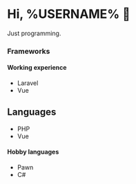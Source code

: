 # Hi, %USERNAME% 👋
Just programming.

### Frameworks
#### Working experience
- Laravel
- Vue
  
## Languages
- PHP
- Vue
#### Hobby languages
- Pawn
- C#
